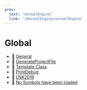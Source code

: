 ```yaml
---
prev:
  text: 'UnrealEngine'
  link: '/UnrealEngine/unrealEngine'
---
```

# Global
- 📄 [General](/UnrealEngine/global/general)
- 📄 [GenerateProjectFile](/UnrealEngine/global/generateProjectFile)
- 📄 [Template Class](/UnrealEngine/global/templateClass)
- 📄 [PrintDebug](/UnrealEngine/global/printDebug)
- 📄 [LNK2019](/UnrealEngine/global/lnk2019)
- 📄 [No Symbols have been loaded](/UnrealEngine/global/noSymbolsLoaded)